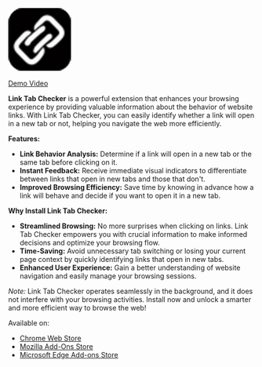   <img src="link_tab_checker/icon128.png" alt="Link Tab Checker Logo">

<a href="https://www.youtube.com/watch?v=5_C3DzkeHVs" target="_blank" rel="noopener noreferrer">Demo Video</a>

<strong>Link Tab Checker</strong> is a powerful extension that enhances your browsing experience by providing valuable information about the behavior of website links. With Link Tab Checker, you can easily identify whether a link will open in a new tab or not, helping you navigate the web more efficiently.

<strong>Features:</strong>
<ul>
    <li><strong>Link Behavior Analysis:</strong> Determine if a link will open in a new tab or the same tab before clicking on it.</li>
    <li><strong>Instant Feedback:</strong> Receive immediate visual indicators to differentiate between links that open in new tabs and those that don't.</li>
    <li><strong>Improved Browsing Efficiency:</strong> Save time by knowing in advance how a link will behave and decide if you want to open it in a new tab.</li>
</ul>

<strong>Why Install Link Tab Checker:</strong>
<ul>
    <li><strong>Streamlined Browsing:</strong> No more surprises when clicking on links. Link Tab Checker empowers you with crucial information to make informed decisions and optimize your browsing flow.</li>
    <li><strong>Time-Saving:</strong> Avoid unnecessary tab switching or losing your current page context by quickly identifying links that open in new tabs.</li>
    <li><strong>Enhanced User Experience:</strong> Gain a better understanding of website navigation and easily manage your browsing sessions.</li>
</ul>

<em>Note:</em> Link Tab Checker operates seamlessly in the background, and it does not interfere with your browsing activities. Install now and unlock a smarter and more efficient way to browse the web!

Available on:
<ul>
    <li><a href="https://chrome.google.com/webstore/detail/link-tab-checker/ecmjjlhogcehgcljgcnoknipjbeciddl?hl=en" target="_blank" rel="noopener noreferrer">Chrome Web Store</a></li>
    <li><a href="https://addons.mozilla.org/en-US/firefox/addon/link-tab-checker/" target="_blank" rel="noopener noreferrer">Mozilla Add-Ons Store</a></li>
    <li><a href="https://microsoftedge.microsoft.com/addons/detail/link-tab-checker/clicajfnimjkhfdhocahacplcbjigapg" target="_blank" rel="noopener noreferrer">Microsoft Edge Add-ons Store</a></li>
</ul>

